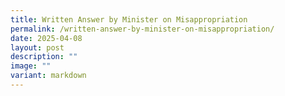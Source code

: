 ```yaml
---
title: Written Answer by Minister on Misappropriation
permalink: /written-answer-by-minister-on-misappropriation/
date: 2025-04-08
layout: post
description: ""
image: ""
variant: markdown
---
```

